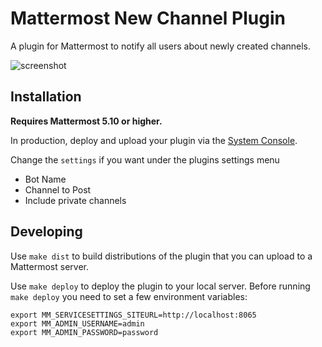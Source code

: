 # Mattermost New Channel Plugin

A plugin for Mattermost to notify all users about newly created channels.

![screenshot](https://i.imgur.com/SII7ZEi.png)

## Installation

__Requires Mattermost 5.10 or higher.__

In production, deploy and upload your plugin via the [System Console](https://about.mattermost.com/default-plugin-uploads).

Change the `settings` if you want under the plugins settings menu
- Bot Name
- Channel to Post
- Include private channels

## Developing 

Use `make dist` to build distributions of the plugin that you can upload to a Mattermost server.

Use `make deploy` to deploy the plugin to your local server. Before running `make deploy` you need to set a few environment variables:

```
export MM_SERVICESETTINGS_SITEURL=http://localhost:8065
export MM_ADMIN_USERNAME=admin
export MM_ADMIN_PASSWORD=password
```
